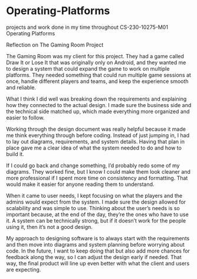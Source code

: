 # Operating-Platforms
projects and work done in my time throughout CS-230-10275-M01 Operating Platforms

Reflection on The Gaming Room Project

The Gaming Room was my client for this project. They had a game called Draw It or Lose It that was originally only on Android, and they wanted me to design a system that could expand the game to work on multiple platforms.
They needed something that could run multiple game sessions at once, handle different players and teams, and keep the experience smooth and reliable.

What I think I did well was breaking down the requirements and explaining how they connected to the actual design. I made sure the business side and the technical side matched up, which made everything more organized and
easier to follow.

Working through the design document was really helpful because it made me think everything through before coding. Instead of just jumping in, I had to lay out diagrams, requirements, and system details. Having that plan in
place gave me a clear idea of what the system needed to do and how to build it.

If I could go back and change something, I’d probably redo some of my diagrams. They worked fine, but I know I could make them look cleaner and more professional if I spent more time on consistency and formatting. That would
make it easier for anyone reading them to understand.

When it came to user needs, I kept focusing on what the players and the admins would expect from the system. I made sure the design allowed for scalability and was simple to use. Thinking about the user’s needs is so
important because, at the end of the day, they’re the ones who have to use it. A system can be technically strong, but if it doesn’t work for the people using it, then it’s not a good design.

My approach to designing software is to always start with the requirements and then move into diagrams and system planning before worrying about code. In the future, I want to keep doing that but also add more chances for
feedback along the way, so I can adjust the design early if needed. That way, the final product will line up even better with what the client and users are expecting.
